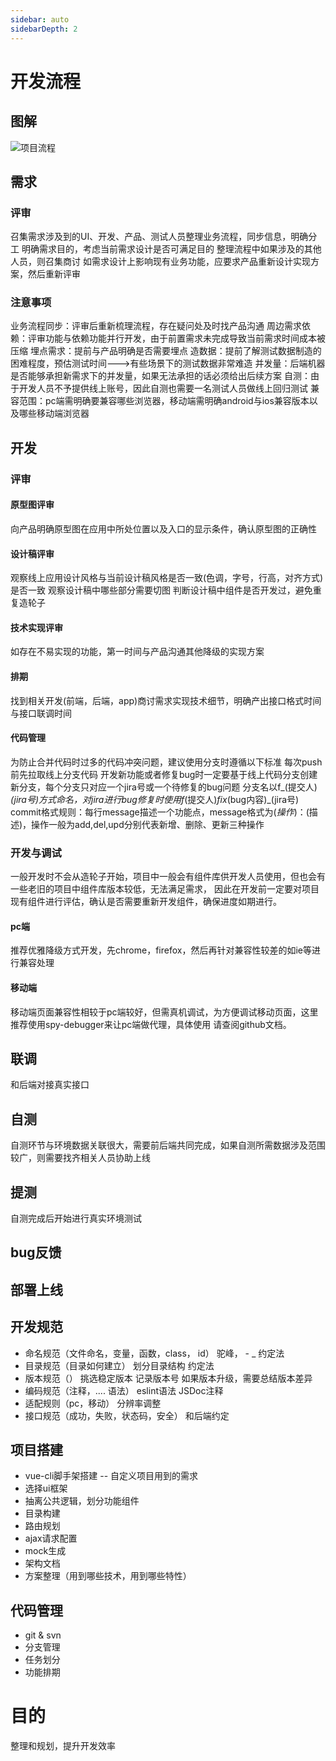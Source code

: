 ```yaml
---
sidebar: auto
sidebarDepth: 2
---
```

# 开发流程
## 图解
![项目流程](/study/project.jpg)
## 需求
### 评审
召集需求涉及到的UI、开发、产品、测试人员整理业务流程，同步信息，明确分工
明确需求目的，考虑当前需求设计是否可满足目的
整理流程中如果涉及的其他人员，则召集商讨
如需求设计上影响现有业务功能，应要求产品重新设计实现方案，然后重新评审
### 注意事项
业务流程同步：评审后重新梳理流程，存在疑问处及时找产品沟通
周边需求依赖：评审功能与依赖功能并行开发，由于前置需求未完成导致当前需求时间成本被压缩
埋点需求：提前与产品明确是否需要埋点
造数据：提前了解测试数据制造的困难程度，预估测试时间--->有些场景下的测试数据非常难造
并发量：后端机器是否能够承担新需求下的并发量，如果无法承担的话必须给出后续方案
自测：由于开发人员不予提供线上账号，因此自测也需要一名测试人员做线上回归测试
兼容范围：pc端需明确要兼容哪些浏览器，移动端需明确android与ios兼容版本以及哪些移动端浏览器
## 开发
### 评审
#### 原型图评审
向产品明确原型图在应用中所处位置以及入口的显示条件，确认原型图的正确性
#### 设计稿评审
观察线上应用设计风格与当前设计稿风格是否一致(色调，字号，行高，对齐方式)是否一致
观察设计稿中哪些部分需要切图
判断设计稿中组件是否开发过，避免重复造轮子
#### 技术实现评审
如存在不易实现的功能，第一时间与产品沟通其他降级的实现方案
#### 排期
找到相关开发(前端，后端，app)商讨需求实现技术细节，明确产出接口格式时间与接口联调时间
#### 代码管理
为防止合并代码时过多的代码冲突问题，建议使用分支时遵循以下标准
每次push前先拉取线上分支代码
开发新功能或者修复bug时一定要基于线上代码分支创建新分支，每个分支只对应一个jira号或一个待修复的bug问题
分支名以f_(提交人)_(jira号)方式命名，对jira进行bug修复时使用f_(提交人)_fix_(bug内容)_(jira号)
commit格式规则：每行message描述一个功能点，message格式为$(操作)：$(描述)，操作一般为add,del,upd分别代表新增、删除、更新三种操作
### 开发与调试
一般开发时不会从造轮子开始，项目中一般会有组件库供开发人员使用，但也会有一些老旧的项目中组件库版本较低，无法满足需求，
因此在开发前一定要对项目现有组件进行评估，确认是否需要重新开发组件，确保进度如期进行。

#### pc端
推荐优雅降级方式开发，先chrome，firefox，然后再针对兼容性较差的如ie等进行兼容处理

#### 移动端
移动端页面兼容性相较于pc端较好，但需真机调试，为方便调试移动页面，这里推荐使用spy-debugger来让pc端做代理，具体使用
请查阅github文档。

## 联调
和后端对接真实接口

## 自测
自测环节与环境数据关联很大，需要前后端共同完成，如果自测所需数据涉及范围较广，则需要找齐相关人员协助上线

## 提测
自测完成后开始进行真实环境测试

## bug反馈


## 部署上线



## 开发规范
* 命名规范（文件命名，变量，函数，class， id）   驼峰， - _  约定法
* 目录规范（目录如何建立） 划分目录结构   约定法
* 版本规范（）  挑选稳定版本 记录版本号  如果版本升级，需要总结版本差异
* 编码规范（注释，.... 语法）    eslint语法   JSDoc注释
* 适配规则（pc，移动）   分辨率调整
* 接口规范（成功，失败，状态码，安全）  和后端约定

## 项目搭建
*  vue-cli脚手架搭建  --  自定义项目用到的需求
*  选择ui框架
*  抽离公共逻辑，划分功能组件
*  目录构建
*  路由规划
*  ajax请求配置
*  mock生成
*  架构文档
*  方案整理（用到哪些技术，用到哪些特性）

## 代码管理
* git & svn
* 分支管理
* 任务划分
* 功能排期

# 目的
整理和规划，提升开发效率